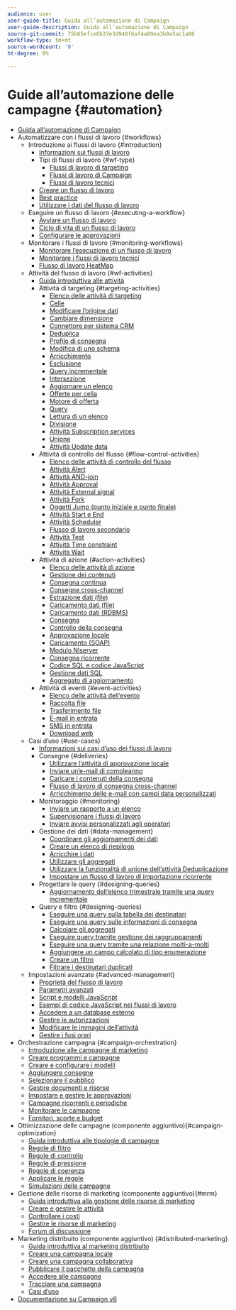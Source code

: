 ```yaml
---
audience: user
user-guide-title: Guida all’automazione di Campaign
user-guide-description: Guida all’automazione di Campaign
source-git-commit: 75b65efce6b37e3d948f6af4a89ea3b0a5ac1a86
workflow-type: tm+mt
source-wordcount: '0'
ht-degree: 0%

---
```



# Guide all’automazione delle campagne {#automation}

+ [Guida all’automazione di Campaign](home.md)
+ Automatizzare con i flussi di lavoro {#workflows}
   + Introduzione ai flussi di lavoro {#introduction}
      + [Informazioni sui flussi di lavoro](workflow/about-workflows.md)
      + Tipi di flussi di lavoro {#wf-type}
         + [Flussi di lavoro di targeting](workflow/targeting-workflows.md)
         + [Flussi di lavoro di Campaign](workflow/campaign-workflows.md)
         + [Flussi di lavoro tecnici](workflow/technical-workflows.md)
      + [Creare un flusso di lavoro](workflow/build-a-workflow.md)
      + [Best practice](workflow/workflow-best-practices.md)
      + [Utilizzare i dati del flusso di lavoro](workflow/use-workflow-data.md)
   + Eseguire un flusso di lavoro {#executing-a-workflow}
      + [Avviare un flusso di lavoro](workflow/start-a-workflow.md)
      + [Ciclo di vita di un flusso di lavoro](workflow/workflow-life-cycle.md)
      + [Configurare le approvazioni](workflow/define-approvals.md)
   + Monitorare i flussi di lavoro {#monitoring-workflows}
      + [Monitorare l’esecuzione di un flusso di lavoro](workflow/monitor-workflow-execution.md)
      + [Monitorare i flussi di lavoro tecnici](workflow/monitor-technical-workflows.md)
      + [Flusso di lavoro HeatMap](workflow/heatmap.md)
   + Attività del flusso di lavoro {#wf-activities}
      + [Guida introduttiva alle attività](workflow/activities.md)
      + Attività di targeting {#targeting-activities}
         + [Elenco delle attività di targeting](workflow/targeting-activities.md)
         + [Celle](workflow/cells.md)
         + [Modificare l’origine dati](workflow/change-data-source.md)
         + [Cambiare dimensione](workflow/change-dimension.md)
         + [Connettore per sistema CRM](workflow/crm-connector.md)
         + [Deduplica](workflow/deduplication.md)
         + [Profilo di consegna](workflow/delivery-outline.md)
         + [Modifica di uno schema](workflow/edit-schema.md)
         + [Arricchimento](workflow/enrichment.md)
         + [Esclusione](workflow/exclusion.md)
         + [Query incrementale](workflow/incremental-query.md)
         + [Intersezione](workflow/intersection.md)
         + [Aggiornare un elenco](workflow/list-update.md)
         + [Offerte per cella](workflow/offers-by-cell.md)
         + [Motore di offerta](workflow/offer-engine.md)
         + [Query](workflow/query.md)
         + [Lettura di un elenco](workflow/read-list.md)
         + [Divisione](workflow/split.md)
         + [Attività Subscription services](workflow/subscription-services.md)
         + [Unione](workflow/union.md)
         + [Attività Update data](workflow/update-data.md)
      + Attività di controllo del flusso {#flow-control-activities}
         + [Elenco delle attività di controllo del flusso](workflow/flow-control-activities.md)
         + [Attività Alert](workflow/alert.md)
         + [Attività AND-join](workflow/and-join.md)
         + [Attività Approval](workflow/approval.md)
         + [Attività External signal](workflow/external-signal.md)
         + [Attività Fork](workflow/fork.md)
         + [Oggetti Jump (punto iniziale e punto finale)](workflow/jump--start-point-and-end-point-.md)
         + [Attività Start e End](workflow/start-and-end.md)
         + [Attività Scheduler](workflow/scheduler.md)
         + [Flusso di lavoro secondario](workflow/sub-workflow.md)
         + [Attività Test](workflow/test.md)
         + [Attività Time constraint](workflow/time-constraint.md)
         + [Attività Wait](workflow/wait.md)
      + Attività di azione {#action-activities}
         + [Elenco delle attività di azione](workflow/action-activities.md)
         + [Gestione dei contenuti](workflow/content-management.md)
         + [Consegna continua](workflow/continuous-delivery.md)
         + [Consegne cross-channel](workflow/cross-channel-deliveries.md)
         + [Estrazione dati (file)](workflow/extraction--file-.md)
         + [Caricamento dati (file)](workflow/data-loading--file-.md)
         + [Caricamento dati (RDBMS)](workflow/data-loading--rdbms-.md)
         + [Consegna](workflow/delivery.md)
         + [Controllo della consegna](workflow/delivery-control.md)
         + [Approvazione locale](workflow/local-approval.md)
         + [Caricamento (SOAP)](workflow/loading-soap.md)
         + [Modulo Nlserver](workflow/nlserver-module.md)
         + [Consegna ricorrente](workflow/recurring-delivery.md)
         + [Codice SQL e codice JavaScript](workflow/sql-code-and-javascript-code.md)
         + [Gestione dati SQL](workflow/sql-data-management.md)
         + [Aggregato di aggiornamento](workflow/update-aggregate.md)
      + Attività di eventi {#event-activities}
         + [Elenco delle attività dell’evento](workflow/event-activities.md)
         + [Raccolta file](workflow/file-collector.md)
         + [Trasferimento file](workflow/file-transfer.md)
         + [E-mail in entrata](workflow/inbound-emails.md)
         + [SMS in entrata](workflow/inbound-sms.md)
         + [Download web](workflow/web-download.md)
   + Casi d’uso {#use-cases}
      + [Informazioni sui casi d’uso dei flussi di lavoro](workflow/workflow-use-cases.md)
      + Consegne {#deliveries}
         + [Utilizzare l’attività di approvazione locale](workflow/local-approval-activity.md)
         + [Inviare un’e-mail di compleanno](workflow/send-a-birthday-email.md)
         + [Caricare i contenuti della consegna](workflow/load-delivery-content.md)
         + [Flusso di lavoro di consegna cross-channel](workflow/cross-channel-delivery-workflow.md)
         + [Arricchimento delle e-mail con campi data personalizzati](workflow/email-enrichment-with-custom-date-fields.md)
      + Monitoraggio {#monitoring}
         + [Inviare un rapporto a un elenco](workflow/send-a-report-to-a-list.md)
         + [Supervisionare i flussi di lavoro](workflow/workflow-supervision.md)
         + [Inviare avvisi personalizzati agli operatori](workflow/send-alerts-to-operators.md)
      + Gestione dei dati {#data-management}
         + [Coordinare gli aggiornamenti dei dati](workflow/coordinate-data-updates.md)
         + [Creare un elenco di riepilogo](workflow/create-a-summary-list.md)
         + [Arricchire i dati](workflow/enrich-data.md)
         + [Utilizzare gli aggregati](workflow/using-aggregates.md)
         + [Utilizzare la funzionalità di unione dell’attività Deduplicazione](workflow/deduplication-merge.md)
         + [Impostare un flusso di lavoro di importazione ricorrente](workflow/recurring-import-workflow.md)
      + Progettare le query {#designing-queries}
         + [Aggiornamento dell’elenco trimestrale tramite una query incrementale](workflow/quarterly-list-update.md)
      + Query e filtro {#designing-queries}
         + [Eseguire una query sulla tabella dei destinatari](workflow/querying-recipient-table.md)
         + [Eseguire una query sulle informazioni di consegna](workflow/query-delivery-info.md)
         + [Calcolare gli aggregati](workflow/compute-aggregates.md)
         + [Eseguire query tramite gestione dei raggruppamenti](workflow/query-grouping-management.md)
         + [Eseguire una query tramite una relazione molti-a-molti](workflow/query-many-to-many-relationship.md)
         + [Aggiungere un campo calcolato di tipo enumerazione](workflow/adding-enumeration-type-calculated-field.md)
         + [Creare un filtro](workflow/create-a-filter.md)
         + [Filtrare i destinatari duplicati](workflow/filter-duplicated-recipients.md)
   + Impostazioni avanzate {#advanced-management}
      + [Proprietà del flusso di lavoro](workflow/workflow-properties.md)
      + [Parametri avanzati](workflow/advanced-parameters.md)
      + [Script e modelli JavaScript](workflow/javascript-scripts-and-templates.md)
      + [Esempi di codice JavaScript nei flussi di lavoro](workflow/javascript-in-workflows.md)
      + [Accedere a un database esterno](workflow/accessing-an-external-database--fda-.md)
      + [Gestire le autorizzazioni](workflow/managing-rights.md)
      + [Modificare le immagini dell’attività](workflow/change-activity-images.md)
      + [Gestire i fusi orari](workflow/managing-time-zones.md)
+ Orchestrazione campagna {#campaign-orchestration}
   + [Introduzione alle campagne di marketing](campaigns/set-up-campaigns.md)
   + [Creare programmi e campagne](campaigns/marketing-campaign-create.md)
   + [Creare e configurare i modelli](campaigns/marketing-campaign-templates.md)
   + [Aggiungere consegne](campaigns/marketing-campaign-deliveries.md)
   + [Selezionare il pubblico](campaigns/marketing-campaign-target.md)
   + [Gestire documenti e risorse](campaigns/marketing-campaign-assets.md)
   + [Impostare e gestire le approvazioni](campaigns/marketing-campaign-approval.md)
   + [Campagne ricorrenti e periodiche](campaigns/recurring-periodic-campaigns.md)
   + [Monitorare le campagne](campaigns/marketing-campaign-monitoring.md)
   + [Fornitori, scorte e budget](campaigns/providers--stocks-and-budgets.md)
+ Ottimizzazione delle campagne (componente aggiuntivo){#campaign-optimization}
   + [Guida introduttiva alle tipologie di campagne](campaign-opt/campaign-typologies.md)
   + [Regole di filtro](campaign-opt/filtering-rules.md)
   + [Regole di controllo](campaign-opt/control-rules.md)
   + [Regole di pressione](campaign-opt/pressure-rules.md)
   + [Regole di coerenza](campaign-opt/consistency-rules.md)
   + [Applicare le regole](campaign-opt/apply-rules.md)
   + [Simulazioni delle campagne](campaign-opt/campaign-simulations.md)
+ Gestione delle risorse di marketing (componente aggiuntivo){#mrm}
   + [Guida introduttiva alla gestione delle risorse di marketing](mrm/about-marketing-resource-management.md)
   + [Creare e gestire le attività](mrm/creating-and-managing-tasks.md)
   + [Controllare i costi](mrm/controlling-costs.md)
   + [Gestire le risorse di marketing](mrm/managing-marketing-resources.md)
   + [Forum di discussione](mrm/discussion-forums.md)
+ Marketing distribuito (componente aggiuntivo) {#distributed-marketing}
   + [Guida introduttiva al marketing distribuito](distributed-marketing/about-distributed-marketing.md)
   + [Creare una campagna locale](distributed-marketing/creating-a-local-campaign.md)
   + [Creare una campagna collaborativa](distributed-marketing/creating-a-collaborative-campaign.md)
   + [Pubblicare il pacchetto della campagna](distributed-marketing/publishing-the-campaign-package.md)
   + [Accedere alle campagne](distributed-marketing/accessing-campaigns.md)
   + [Tracciare una campagna](distributed-marketing/tracking-a-campaign.md)
   + [Casi d’uso](distributed-marketing/examples.md)
+ [Documentazione su Campaign v8](https://experienceleague.adobe.com/docs/campaign/campaign-v8/campaign-home.html?lang=it)